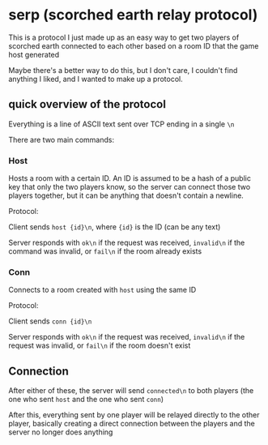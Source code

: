 # serp (scorched earth relay protocol)

This is a protocol I just made up as an easy way to get two players of scorched earth connected to each other based on a room ID that the game host generated

Maybe there's a better way to do this, but I don't care, I couldn't find anything I liked, and I wanted to make up a protocol.

## quick overview of the protocol

Everything is a line of ASCII text sent over TCP ending in a single `\n`

There are two main commands:

### Host

Hosts a room with a certain ID. An ID is assumed to be a hash of a public key that only the two players know, so the server can connect those two players together, but it can be anything that doesn't contain a newline.

Protocol:

Client sends `host {id}\n`, where `{id}` is the ID (can be any text)

Server responds with `ok\n` if the request was received, `invalid\n` if the command was invalid, or `fail\n` if the room already exists

### Conn

Connects to a room created with `host` using the same ID

Protocol:

Client sends `conn {id}\n`

Server responds with `ok\n` if the request was received, `invalid\n` if the request was invalid, or `fail\n` if the room doesn't exist

## Connection

After either of these, the server will send `connected\n` to both players (the one who sent `host` and the one who sent `conn`)

After this, everything sent by one player will be relayed directly to the other player, basically creating a direct connection between the players and the server no longer does anything
